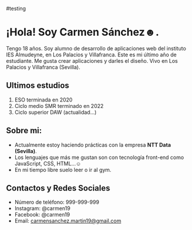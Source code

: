 #testing
# ¡Hola! Soy Carmen Sánchez☻.
Tengo 18 años.
Soy alumno de desarrollo de aplicaciones web del instituto IES Almudeyne, en Los Palacios y Villafranca. Este es mi último año de estudiante. Me gusta crear aplicaciones y darles el diseño.
Vivo en Los Palacios y Villafranca (Sevilla).

## Ultimos estudios
1. ESO terminada en 2020
2. Ciclo medio SMR terminado en 2022
3. Ciclo superior DAW (actualidad...)

## Sobre mi:
- Actualmente estoy haciendo prácticas con la empresa **NTT Data (Sevilla)**.
- Los lenguajes que más me gustan son con tecnología front-end como JavaScript, CSS, HTML...☺
- En mi tiempo libre suelo leer o ir al gym.

## Contactos y Redes Sociales
* Número de teléfono: 999-999-999
* Instagram: @carmen19
* Facebook: @carmen19
* Email: carmensanchez.martin19@gmail.com